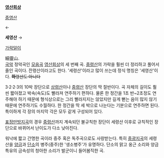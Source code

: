 **[영산회상](%EC%98%81%EC%82%B0%ED%9A%8C%EC%83%81.md)**

[중영산](%EC%A4%91%EC%98%81%EC%82%B0.md)

←

**세영산**
→

[가락덜이](%EA%B0%80%EB%9D%BD%EB%8D%9C%EC%9D%B4.md)

  
細靈山.  
[국악](%EA%B5%AD%EC%95%85.md) 정악곡인 [모음곡](%EB%AA%A8%EC%9D%8C%EA%B3%A1.md)
[영산회상](%EC%98%81%EC%82%B0%ED%9A%8C%EC%83%81.md)의 세 번째 곡.
[중령산](%EC%A4%91%EB%A0%B9%EC%82%B0.md)의 가락을 훨씬 더 정리하고 풀어서 줄인 곡이다. 잔령산이라고도
한다. '세령산'이라고 많이 쓰는데 정식 명칭은 '세영산'이다. <del>**하**령산도 아니다</del>

3·2·2·3의 10박 장단으로 [상령산](%EC%83%81%EB%A0%B9%EC%82%B0.md)이나
[중령산](%EC%A4%91%EB%A0%B9%EC%82%B0.md) 장단의 딱 절반이다. 곡 자체의 길이도 훨씬 짧아졌고 박속(속도)도
빨라져 연주하기 편하다. 물론 한 정간을 1초 반~2초정도 연주해야 하기 때문에 형식상으로는 그리 빨라지지는 않았지만 길게 뻗는 음이 많지
않기 때문에 연주하기도 수월하다. 한 정간을 딱 세 박으로 나눈다는 기분으로 연주하면 된다. 특이하게 각 장의 마지막 각은 모두 같게
구성되어 있다.

[표정만방지곡](%ED%91%9C%EC%A0%95%EB%A7%8C%EB%B0%A9%EC%A7%80%EA%B3%A1.md)의 경우
[중령산](%EC%A4%91%EB%A0%B9%EC%82%B0.md)까지 계속되던 불규칙한 장단이 세령산 이후로 규칙적인 장단으로
바뀌어서 난이도가 다소 낮아진다.

워낙에 짧고 간명한 곡이라 중주 혹은 독주곡으로도 사랑받는다. 특히
[중광지곡](%EC%A4%91%EA%B4%91%EC%A7%80%EA%B3%A1.md)의 세령산을
[양금](%EC%96%91%EA%B8%88.md)과 [단소](%EB%8B%A8%EC%86%8C.md)의 병주(중주)한
'생소병주'가 유명하다. 단소의 맑고 옹근 소리와 양금 특유의 금속성의 청아한 소리가 발군이니 들어봄직한 곡.

